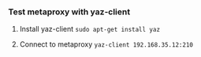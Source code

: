 ### Test metaproxy with yaz-client

1. Install yaz-client `sudo apt-get install yaz`

2. Connect to metaproxy `yaz-client 192.168.35.12:210`

